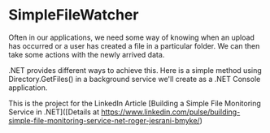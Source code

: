 # SimpleFileWatcher

Often in our applications, we need some way of knowing when an upload has occurred or a user has created a file in a particular folder. We can then take some actions with the newly arrived data. 

.NET provides different ways to achieve this. Here is a simple method using Directory.GetFiles() in a background service we'll create as a .NET Console application.

This is the project for the LinkedIn Article [Building a Simple File Monitoring Service in .NET]([Details at https://www.linkedin.com/pulse/building-simple-file-monitoring-service-net-roger-jesrani-bmyke/)

